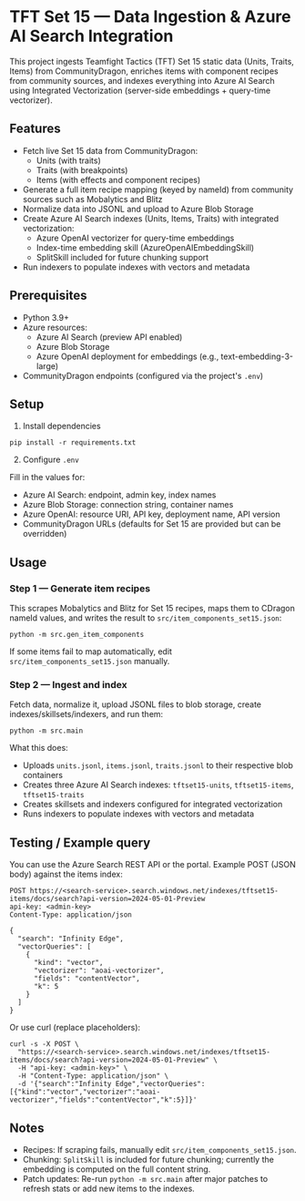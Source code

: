 # TFT Set 15 — Data Ingestion & Azure AI Search Integration

This project ingests Teamfight Tactics (TFT) Set 15 static data (Units, Traits, Items) from CommunityDragon, enriches items with component recipes from community sources, and indexes everything into Azure AI Search using Integrated Vectorization (server-side embeddings + query-time vectorizer).

## Features

- Fetch live Set 15 data from CommunityDragon:
  - Units (with traits)
  - Traits (with breakpoints)
  - Items (with effects and component recipes)
- Generate a full item recipe mapping (keyed by nameId) from community sources such as Mobalytics and Blitz
- Normalize data into JSONL and upload to Azure Blob Storage
- Create Azure AI Search indexes (Units, Items, Traits) with integrated vectorization:
  - Azure OpenAI vectorizer for query-time embeddings
  - Index-time embedding skill (AzureOpenAIEmbeddingSkill)
  - SplitSkill included for future chunking support
- Run indexers to populate indexes with vectors and metadata

## Prerequisites

- Python 3.9+
- Azure resources:
  - Azure AI Search (preview API enabled)
  - Azure Blob Storage
  - Azure OpenAI deployment for embeddings (e.g., text-embedding-3-large)
- CommunityDragon endpoints (configured via the project's `.env`)

## Setup

1. Install dependencies

```
pip install -r requirements.txt
```

2. Configure `.env`

Fill in the values for:

- Azure AI Search: endpoint, admin key, index names
- Azure Blob Storage: connection string, container names
- Azure OpenAI: resource URI, API key, deployment name, API version
- CommunityDragon URLs (defaults for Set 15 are provided but can be overridden)

## Usage

### Step 1 — Generate item recipes

This scrapes Mobalytics and Blitz for Set 15 recipes, maps them to CDragon nameId values, and writes the result to `src/item_components_set15.json`:

```
python -m src.gen_item_components
```

If some items fail to map automatically, edit `src/item_components_set15.json` manually.

### Step 2 — Ingest and index

Fetch data, normalize it, upload JSONL files to blob storage, create indexes/skillsets/indexers, and run them:

```
python -m src.main
```

What this does:

- Uploads `units.jsonl`, `items.jsonl`, `traits.jsonl` to their respective blob containers
- Creates three Azure AI Search indexes: `tftset15-units`, `tftset15-items`, `tftset15-traits`
- Creates skillsets and indexers configured for integrated vectorization
- Runs indexers to populate indexes with vectors and metadata

## Testing / Example query

You can use the Azure Search REST API or the portal. Example POST (JSON body) against the items index:

```
POST https://<search-service>.search.windows.net/indexes/tftset15-items/docs/search?api-version=2024-05-01-Preview
api-key: <admin-key>
Content-Type: application/json

{
  "search": "Infinity Edge",
  "vectorQueries": [
    {
      "kind": "vector",
      "vectorizer": "aoai-vectorizer",
      "fields": "contentVector",
      "k": 5
    }
  ]
}
```

Or use curl (replace placeholders):

```
curl -s -X POST \
  "https://<search-service>.search.windows.net/indexes/tftset15-items/docs/search?api-version=2024-05-01-Preview" \
  -H "api-key: <admin-key>" \
  -H "Content-Type: application/json" \
  -d '{"search":"Infinity Edge","vectorQueries":[{"kind":"vector","vectorizer":"aoai-vectorizer","fields":"contentVector","k":5}]}'
```

## Notes

- Recipes: If scraping fails, manually edit `src/item_components_set15.json`.
- Chunking: `SplitSkill` is included for future chunking; currently the embedding is computed on the full content string.
- Patch updates: Re-run `python -m src.main` after major patches to refresh stats or add new items to the indexes.
